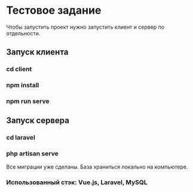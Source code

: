 # Тестовое задание 
 
Чтобы запустить проект нужно запустить клиент и сервер по отдельности.

## Запуск клиента

### cd client

### npm install

### npm run serve

## Запуск сервера

### cd laravel

### php artisan serve

Все миграции уже сделаны. База храниться локально на компьютере. 

### Использованный стэк: Vue.js, Laravel, MySQL

